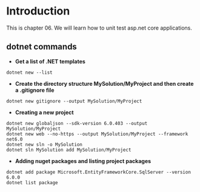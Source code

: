 # Introduction 
This is chapter 06. We will learn how to unit test asp.net core applications.

## dotnet commands

- **Get a list of .NET templates**

```
dotnet new --list
```

- **Create the directory structure MySolution/MyProject and then create a .gitignore file**

```
dotnet new gitignore --output MySolution/MyProject
```

- **Creating a new project**

```
dotnet new globaljson --sdk-version 6.0.403 --output MySolution/MyProject
dotnet new web --no-https --output MySolution/MyProject --framework net6.0
dotnet new sln -o MySolution
dotnet sln MySolution add MySolution/MyProject
```

- **Adding nuget packages and listing project packages**

```
dotnet add package Microsoft.EntityFrameworkCore.SqlServer --version 6.0.0
dotnet list package
```
